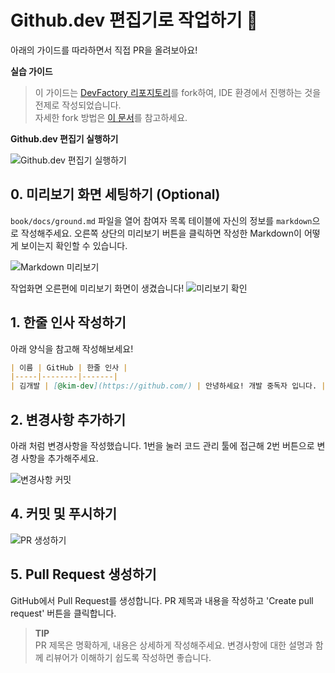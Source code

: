 # Github.dev 편집기로 작업하기 🚀
아래의 가이드를 따라하면서 직접 PR을 올려보아요!

**실습 가이드**
> 이 가이드는 [DevFactory 리포지토리](https://github.com/Pseudo-Lab/DevFactory)를 fork하여, IDE 환경에서 진행하는 것을 전제로 작성되었습니다. <br> 자세한 fork 방법은 [이 문서](./pull_request_guide.md)를 참고하세요.

**Github.dev 편집기 실행하기**

![Github.dev 편집기 실행하기](../assets/imgs/pratice-guide/guide0.png)

## 0. 미리보기 화면 세팅하기 (Optional)

`book/docs/ground.md` 파일을 열어 참여자 목록 테이블에 자신의 정보를 `markdown`으로 작성해주세요.
오른쪽 상단의 미리보기 버튼을 클릭하면 작성한 Markdown이 어떻게 보이는지 확인할 수 있습니다.

![Markdown 미리보기](../assets/imgs/pratice-guide/guide1.png)


작업화면 오른편에 미리보기 화면이 생겼습니다!
![미리보기 확인](../assets/imgs/pratice-guide/guide2.png)


## 1. 한줄 인사 작성하기
아래 양식을 참고해 작성해보세요!

```markdown
| 이름 | GitHub | 한줄 인사 |
|-----|--------|-------|
| 김개발 | [@kim-dev](https://github.com/) | 안녕하세요! 개발 중독자 입니다. |
```



## 2. 변경사항 추가하기

아래 처럼 변경사항을 작성했습니다.
1번을 눌러 코드 관리 툴에 접근해 2번 버튼으로 변경 사항을 추가해주세요.

![변경사항 커밋](../assets/imgs/pratice-guide/guide3.png)

## 4. 커밋 및 푸시하기
![PR 생성하기](../assets/imgs/pratice-guide/guide4.png)


## 5. Pull Request 생성하기

GitHub에서 Pull Request를 생성합니다. PR 제목과 내용을 작성하고 'Create pull request' 버튼을 클릭합니다.



> **TIP** <br> PR 제목은 명확하게, 내용은 상세하게 작성해주세요. 변경사항에 대한 설명과 함께 리뷰어가 이해하기 쉽도록 작성하면 좋습니다.

